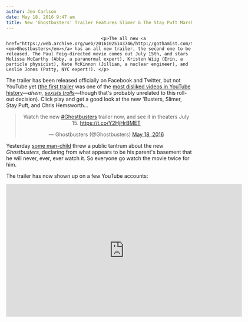 ```yaml
---
author: Jen Carlson
date: May 18, 2016 9:47 am
title: New 'Ghostbusters' Trailer Features Slimer & The Stay Puft Marshmallow Man
---
```


	
										<p>The all new <a href="https://web.archive.org/web/20161025143746/http://gothamist.com/tags/ghostbusters"><em>Ghostbusters</em></a> has an all new trailer, the second one to be released. The Paul Feig-directed movie comes out July 15th, and stars Melissa McCarthy (Abby, a paranormal expert), Kristen Wiig (Erin, a particle physicist), Kate McKinnon (Jillian, a nuclear engineer), and Leslie Jones (Patty, NYC expert!). </p>

<p>The trailer has been released officially on Facebook and Twitter, but not YouTube yet (<a href="https://web.archive.org/web/20161025143746/http://gothamist.com/2016/03/03/ghostbusters_3_trailer.php">the first trailer</a> was one of the <a href="https://web.archive.org/web/20161025143746/http://www.hollywoodreporter.com/news/ghostbusters-is-disliked-movie-trailer-889114">most disliked videos in YouTube history</a>&#x2014;<em>ahem, <a href="https://web.archive.org/web/20161025143746/http://www.salon.com/2015/09/24/paul_feig_slams_sexist_ghostbusters_trolls_you_sht_on_all_your_former_heroes/">sexists trolls</a></em>&#x2014;though that&apos;s probably unrelated to this roll-out decision). Click play and get a good look at the new &apos;Busters, Slimer, Stay Puft, and Chris Hemsworth...</p>

<center><blockquote class="twitter-tweet" data-lang="en"><p lang="en" dir="ltr">Watch the new <a href="https://web.archive.org/web/20161025143746/https://twitter.com/hashtag/Ghostbusters?src=hash">#Ghostbusters</a> trailer now, and see it in theaters July 15. <a href="https://web.archive.org/web/20161025143746/https://t.co/Y2HjHrBMET">https://t.co/Y2HjHrBMET</a></p>&#x2014; Ghostbusters (@Ghostbusters) <a href="https://web.archive.org/web/20161025143746/https://twitter.com/Ghostbusters/status/732918863495467009">May 18, 2016</a></blockquote>
<script async src="//web.archive.org/web/20161025143746js_/http://platform.twitter.com/widgets.js" charset="utf-8"></script></center>

<p>Yesterday <a href="https://web.archive.org/web/20161025143746/http://cinemassacre.com/2016/05/17/ghostbusters-2016-no-review-i-refuse/">some man-child</a> threw a public tantrum about the new <em>Ghostbusters</em>, declaring from what appears to be his parent&apos;s basement that he will never, ever, ever watch it. So everyone go watch the movie twice for him.</p>

<p>The trailer has now shown up on a few YouTube accounts: </p>

<p><iframe width="640" height="360" src="https://web.archive.org/web/20161025143746if_/https://www.youtube.com/embed/tktnpEiEoiI" frameborder="0" allowfullscreen></iframe></p>					
										
									
				
